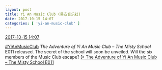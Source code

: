 ```yaml
---
layout: post
title: Yi An Music Club (易安音乐社)
date: 2017-10-15 14:07
categories: [ 'yi-an-music-club' ]
---
```


<div class="weibo-info">
  <a href="http://weibo.com/6094546964/FqtVOuPYI">2017-10-15 14:07</a>
</div>

[#YiAnMusicClub](http://weibo.com/p/100808beae2e3e05b17b64f63ebedca39f19b2/super_index) *The Adventure of Yi An Music Club – The Misty School* E011 released. The secret of the school will soon be unveiled. Will the six members of the Music Club escape? [▷ The Adventure of Yi An Music Club – The Misty School E011](https://www.youtube.com/watch?v=AHFvNtMggcg)
